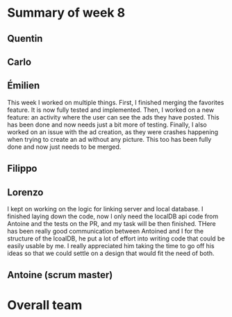# Summary of week 8

## Quentin

## Carlo

## Émilien
This week I worked on multiple things. First, I finished merging the favorites feature. It is now fully tested and implemented. Then, I worked on a new feature: an activity where the user can see the ads they have posted. This has been done and now needs just a bit more of testing. Finally, I also worked on an issue with the ad creation, as they were crashes happening when trying to create an ad without any picture. This too has been fully done and now just needs to be merged.

## Filippo

## Lorenzo
I kept on working on the logic for linking server and local database. I finished laying down the code, now I only need the localDB api code from Antoine and the tests on the PR, and my task will be then finished.
THere has been really good communication between Antoined and I for the structure of the lcoalDB, he put a lot of effort into writing code that could be easily usable by me. I really appreciated him taking the time to go off his ideas so that we could settle on a design that would fit the need of both.

## Antoine (scrum master)

# Overall team
